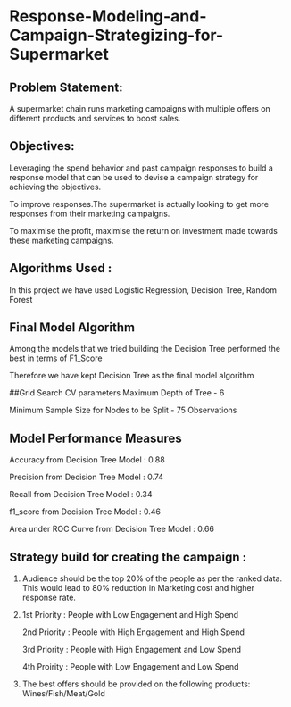 # Response-Modeling-and-Campaign-Strategizing-for-Supermarket

## Problem Statement:
A supermarket chain runs marketing campaigns with multiple offers on different products and services to boost sales. 

## Objectives:
Leveraging the spend behavior and past campaign responses to build a response model that can be used to devise a campaign strategy for achieving the objectives.

To improve responses.The supermarket is actually looking to get more responses from their marketing campaigns.

To maximise the profit, maximise the return on investment made towards these marketing campaigns.

## Algorithms Used :
In this project we have used Logistic Regression, Decision Tree, Random Forest

## Final Model Algorithm
Among the models that we tried building the Decision Tree performed the best in terms of F1_Score

Therefore we have kept Decision Tree as the final model algorithm

##Grid Search CV parameters
Maximum Depth of Tree - 6

Minimum Sample Size for Nodes to be Split - 75 Observations

## Model Performance Measures
Accuracy from Decision Tree Model : 0.88

Precision from Decision Tree Model : 0.74

Recall from Decision Tree Model : 0.34

f1_score from Decision Tree Model : 0.46

Area under ROC Curve from Decision Tree Model : 0.66



## Strategy build for creating the campaign :
1) Audience should be the top 20% of the people as per the ranked data. This would lead to 80% reduction in Marketing cost and higher response rate.

2) 1st Priority : People with Low Engagement and High Spend

   2nd Priority : People with High Engagement and High Spend

   3rd Priority : People with High Engagement and Low Spend

   4th Proirity : People with Low Engagement and Low Spend

3) The best offers should be provided on the following products: Wines/Fish/Meat/Gold
